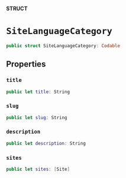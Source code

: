 **STRUCT**

# `SiteLanguageCategory`

```swift
public struct SiteLanguageCategory: Codable
```

## Properties
### `title`

```swift
public let title: String
```

### `slug`

```swift
public let slug: String
```

### `description`

```swift
public let description: String
```

### `sites`

```swift
public let sites: [Site]
```

